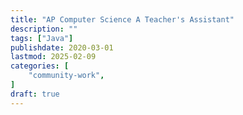 ```yaml
---
title: "AP Computer Science A Teacher's Assistant"
description: ""
tags: ["Java"]
publishdate: 2020-03-01
lastmod: 2025-02-09
categories: [
    "community-work",
]
draft: true
---
```




